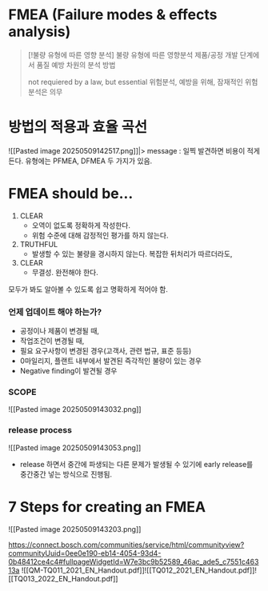 # FMEA (Failure modes & effects analysis)

> [!불량 유형에 따른 영향 분석] 불량 유형에 따른 영향분석
> 제품/공정 개발 단계에서 품질 예방 차원의 분석 방법
> 
> not requiered by a law, but essential 
> 위험분석, 예방을 위해, 잠재적인 위험 분석은 의무

# 방법의 적용과 효율 곡선
![[Pasted image 20250509142517.png]]|> message : 일찍 발견하면 비용이 적게 든다.
유형에는 PFMEA, DFMEA 두 가지가 있음.
# FMEA should be...
1. CLEAR
	- 오역이 없도록 정확하게 작성한다.
	- 위험 수준에 대해 감정적인 평가를 하지 않는다.
2. TRUTHFUL
	- 발생할 수 있는 불량을 경시하지 않는다. 복잡한 뒤처리가 따르더라도,
3. CLEAR
	- 무결성. 완전해야 한다.

모두가 봐도 알아볼 수 있도록 쉽고 명확하게 적어야 함.

### 언제 업데이트 해야 하는가?
- 공정이나 제품이 변경될 때,
- 작업조건이 변경될 때,
- 필요 요구사항이 변경된 경우(고객사, 관련 법규, 표준 등등)
- 0마일리지, 플랜트 내부에서 발견된 즉각적인 불량이 있는 경우
- Negative finding이 발견될 경우

### SCOPE
![[Pasted image 20250509143032.png]]

### release process
![[Pasted image 20250509143053.png]]
- release 하면서 중간에 파생되는 다른 문제가 발생될 수 있기에 early release를 중간중간 넣는 방식으로 진행됨.

# 7 Steps for creating an FMEA
![[Pasted image 20250509143203.png]]



https://connect.bosch.com/communities/service/html/communityview?communityUuid=0ee0e190-eb14-4054-93d4-0b48412ce4c4#fullpageWidgetId=W7e3bc9b52589_46ac_ade5_c7551c46313a
![[QM-TQ011_2021_EN_Handout.pdf]]![[TQ012_2021_EN_Handout.pdf]]![[TQ013_2022_EN_Handout.pdf]]